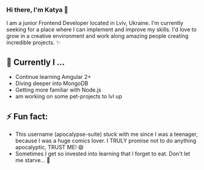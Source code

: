 ### Hi there, I'm Katya 👋

I am a junior Frontend Developer located in Lviv, Ukraine. I'm currently seeking for a place where I can implement and improve my skills. I'd love to grow in a creative environment and work along amazing people creating incredible projects. :sparkles:

## 🌱 Currently I ...

- Continue learning Amgular 2+
- Diving deeper into MongoDB
- Getting more familiar with Node.js
- am working on some pet-projects to lvl up

## ⚡ Fun fact:
- This username (apocalypse-suite) stuck with me since I was a teenager, because I was a huge comics lover. I TRULY promise not to do anything apocalyptic, TRUST ME! :smile:
- Sometimes I get so invested into learning that I forget to eat. Don't let me starve...	:avocado:
